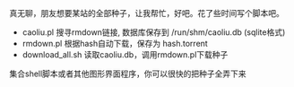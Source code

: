 真无聊，朋友想要某站的全部种子，让我帮忙，好吧。花了些时间写个脚本吧。

- caoliu.pl 搜寻rmdown链接, 数据库保存到 /run/shm/caoliu.db (sqlite格式)
- rmdown.pl 根据hash自动下载，保存为 hash.torrent
- download_all.sh 读取caoliu.db，调用rmdown.pl下载种子

集合shell脚本或者其他图形界面程序，你可以很快的把种子全弄下来

